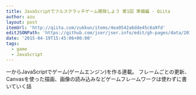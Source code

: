 ```yaml
---
title: JavaScriptでフルスクラッチゲーム開発しよう 第1回 準備編 - Qiita
author: azu
layout: post
itemUrl: 'http://qiita.com/zukkun/items/4ea9542a6dde45c6a9fd'
editJSONPath: 'https://github.com/jser/jser.info/edit/gh-pages/data/2015/04/index.json'
date: '2015-04-19T15:45:06+00:00'
tags:
  - game
  - JavaScript
---
```

一からJavaScriptでゲーム(ゲームエンジン)を作る連載。
フレームごとの更新、Canvasを使った描画、画像の読み込みなどゲームフレームワークは使わずに書いていく話
